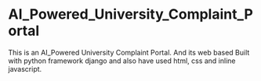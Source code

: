 # AI_Powered_University_Complaint_Portal
This is an AI_Powered University Complaint Portal. And its web based Built with python framework django and also have used html, css and inline javascript.
